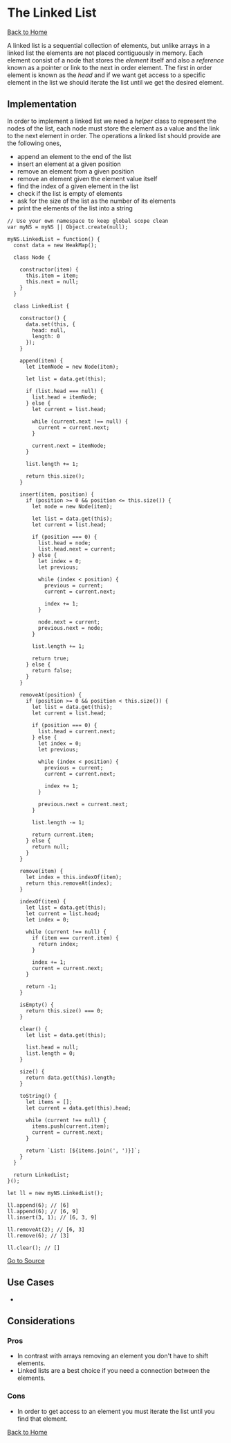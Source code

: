 # The Linked List #

[Back to Home](../../../../)

A linked list is a sequential collection of elements, but unlike arrays in a linked list the elements are not placed contiguously in memory. Each element consist of a node that stores the *element* itself and also a *reference* known as a pointer or link to the next in order element. The first in order element is known as the *head* and if we want get access to a specific element in the list we should iterate the list until we get the desired element.

## Implementation ##

In order to implement a linked list we need a *helper* class to represent the nodes of the list, each node must store the element as a value and the link to the next element in order. The operations a linked list should provide are the following ones,

* append an element to the end of the list
* insert an element at a given position
* remove an element from a given position
* remove an element given the element value itself
* find the index of a given element in the list
* check if the list is empty of elements
* ask for the size of the list as the number of its elements
* print the elements of the list into a string

```
// Use your own namespace to keep global scope clean
var myNS = myNS || Object.create(null);

myNS.LinkedList = function() {
  const data = new WeakMap();

  class Node {

    constructor(item) {
      this.item = item;
      this.next = null;
    }
  }

  class LinkedList {

    constructor() {
      data.set(this, {
        head: null,
        length: 0
      });
    }

    append(item) {
      let itemNode = new Node(item);

      let list = data.get(this);

      if (list.head === null) {
        list.head = itemNode;
      } else {
        let current = list.head;

        while (current.next !== null) {
          current = current.next;
        }

        current.next = itemNode;
      }

      list.length += 1;

      return this.size();
    }

    insert(item, position) {
      if (position >= 0 && position <= this.size()) {
        let node = new Node(item);

        let list = data.get(this);
        let current = list.head;

        if (position === 0) {
          list.head = node;
          list.head.next = current;
        } else {
          let index = 0;
          let previous;

          while (index < position) {
            previous = current;
            current = current.next;

            index += 1;
          }

          node.next = current;
          previous.next = node;
        }

        list.length += 1;

        return true;
      } else {
        return false;
      }
    }

    removeAt(position) {
      if (position >= 0 && position < this.size()) {
        let list = data.get(this);
        let current = list.head;

        if (position === 0) {
          list.head = current.next;
        } else {
          let index = 0;
          let previous;

          while (index < position) {
            previous = current;
            current = current.next;

            index += 1;
          }

          previous.next = current.next;
        }

        list.length -= 1;

        return current.item;
      } else {
        return null;
      }
    }

    remove(item) {
      let index = this.indexOf(item);
      return this.removeAt(index);
    }

    indexOf(item) {
      let list = data.get(this);
      let current = list.head;
      let index = 0;

      while (current !== null) {
        if (item === current.item) {
          return index;
        }

        index += 1;
        current = current.next;
      }

      return -1;
    }

    isEmpty() {
      return this.size() === 0;
    }

    clear() {
      let list = data.get(this);

      list.head = null;
      list.length = 0;
    }

    size() {
      return data.get(this).length;
    }

    toString() {
      let items = [];
      let current = data.get(this).head;

      while (current !== null) {
        items.push(current.item);
        current = current.next;
      }

      return `List: [${items.join(', ')}]`;
    }
  }

  return LinkedList;
}();

let ll = new myNS.LinkedList();

ll.append(6); // [6]
ll.append(6); // [6, 9]
ll.insert(3, 1); // [6, 3, 9]

ll.removeAt(2); // [6, 3]
ll.remove(6); // [3]

ll.clear(); // []
```

[Go to Source](index.js)

## Use Cases ##
* []()

## Considerations ##

### Pros ###
* In contrast with arrays removing an element you don't have to shift elements.
* Linked lists are a best choice if you need a connection between the elements.

### Cons ###
* In order to get access to an element you must iterate the list until you find that element.

[Back to Home](../../../../)
